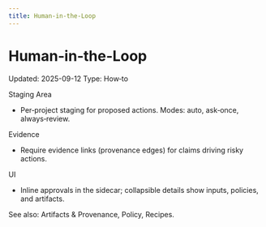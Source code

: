 ```yaml
---
title: Human‑in‑the‑Loop
---
```


# Human‑in‑the‑Loop

Updated: 2025-09-12
Type: How‑to

Staging Area
- Per‑project staging for proposed actions. Modes: auto, ask‑once, always‑review.

Evidence
- Require evidence links (provenance edges) for claims driving risky actions.

UI
- Inline approvals in the sidecar; collapsible details show inputs, policies, and artifacts.

See also: Artifacts & Provenance, Policy, Recipes.
